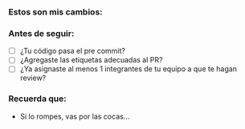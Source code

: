 ### Estos son mis cambios:


### Antes de seguir:

* [ ] ¿Tu código pasa el pre commit?
* [ ] ¿Agregaste las etiquetas adecuadas al PR?
* [ ] ¿Ya asignaste al menos 1 integrantes de tu equipo a que te hagan review?

### Recuerda que:

* Si lo rompes, vas por las cocas...
